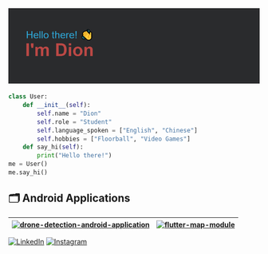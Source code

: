 <!-- Hello! I'm Dion Toh Siyong.
Currently a sophomore student at Nanyang Technological University, majoring in Computer Science.

I'm currently interested in Cyber Security, Algorithms, Software Engineering, as well as Cloud Services.

As of right now, I am trying to learn PowerShell, and how to use it effectively through resources available online.
In school, I am learning on Object Oriented Programming in Java.

You can reach me through:
- Email: DION0020@e.ntu.edu.sg
- LinkedIn: https://www.linkedin.com/in/dion-toh-351122103/ -->

<!-- ![Banner](https://raw.githubusercontent.com/amxchang/amxchang/master/profileavatarbanner.png) -->

<img src="header.png" alt="banner that says Sarah hart Landolt - software developer, artist, designer">

```python
class User:
    def __init__(self):
        self.name = "Dion"
        self.role = "Student"
        self.language_spoken = ["English", "Chinese"]
        self.hobbies = ["Floorball", "Video Games"]
    def say_hi(self):
        print("Hello there!")
me = User()
me.say_hi()
```

## 🗂️ Android Applications

| <a href="https://github.com/dionlahh/drone-detection-android-application"><img align="center" src="https://github-readme-stats.vercel.app/api/pin/?username=dionlahh&repo=drone-detection-android-application&show_icons=true&theme=city_lights" alt="drone-detection-android-application" /></a> | <a href="https://github.com/dionlahh/flutter-map-module"><img align="center" src="https://github-readme-stats.vercel.app/api/pin/?username=dionlahh&repo=flutter-map-module&show_icons=true&theme=city_lights" alt="flutter-map-module" /></a> |
| ------------------------------------------------------------------------------------------------------------------------------------------------------------------------------------------------------------------------------------------------------------------------------------------------- | ---------------------------------------------------------------------------------------------------------------------------------------------------------------------------------------------------------------------------------------------- |

<!-- ## 🗂️ Highlight Projects

<a href="https://github.com/dionlahh/drone-detection-android-application">
  <img align="center" src="https://github-readme-stats.vercel.app/api/pin/?username=dionlahh&repo=drone-detection-android-application&show_icons=true&theme=city_lights" alt="drone-detection-android-application" />
</a>

<a href="https://github.com/dionlahh/flutter-map-module">
  <img align="center" src="https://github-readme-stats.vercel.app/api/pin/?username=dionlahh&repo=flutter-map-module&show_icons=true&theme=city_lights" alt="flutter-map-module" />
</a> -->

<!-- ![Dion's GitHub stats](https://github-readme-stats.vercel.app/api?username=dionlahh&show_icons=true&theme=city_lights) -->

[![LinkedIn](https://img.shields.io/badge/LinkedIn-0077B5?style=for-the-badge&logo=linkedin&logoColor=white)](https://www.linkedin.com/in/dion-toh-351122103/) [![Instagram](https://img.shields.io/badge/Instagram-E4405F?style=for-the-badge&logo=instagram&logoColor=white)](https://instagram.com/dionlahh)
